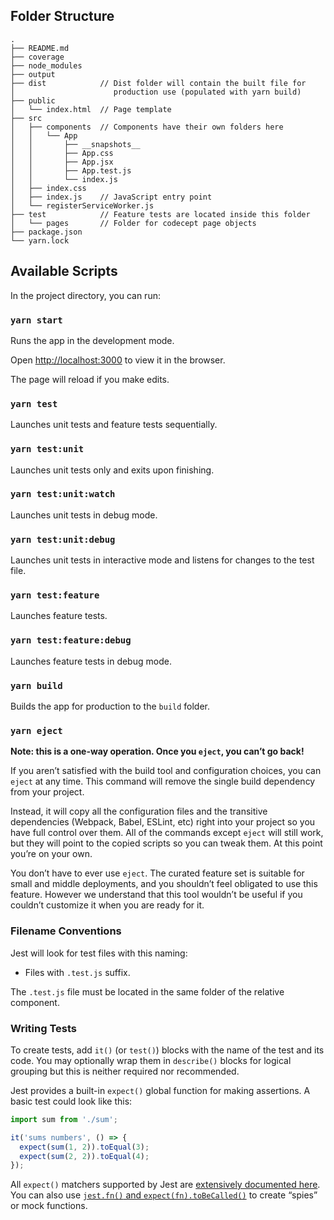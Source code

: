 ## Folder Structure

```
.
├── README.md
├── coverage
├── node_modules
├── output
├── dist            // Dist folder will contain the built file for
│                      production use (populated with yarn build)
├── public
│   └── index.html  // Page template
├── src
│   ├── components  // Components have their own folders here
│   │   └── App
│   │       ├── __snapshots__
│   │       ├── App.css
│   │       ├── App.jsx
│   │       ├── App.test.js
│   │       └── index.js
│   ├── index.css
│   ├── index.js    // JavaScript entry point
│   └── registerServiceWorker.js
├── test            // Feature tests are located inside this folder
│   └── pages       // Folder for codecept page objects
├── package.json
└── yarn.lock
```
## Available Scripts

In the project directory, you can run:

### `yarn start`

Runs the app in the development mode.

Open [http://localhost:3000](http://localhost:3000) to view it in the browser.

The page will reload if you make edits.

### `yarn test`

Launches unit tests and feature tests sequentially.
### `yarn test:unit`

Launches unit tests only and exits upon finishing.
### `yarn test:unit:watch`

Launches unit tests in debug mode.
### `yarn test:unit:debug`

Launches unit tests in interactive mode and listens for changes to the test file.
### `yarn test:feature`

Launches feature tests.
### `yarn test:feature:debug`

Launches feature tests in debug mode.

### `yarn build`

Builds the app for production to the `build` folder.

### `yarn eject`

**Note: this is a one-way operation. Once you `eject`, you can’t go back!**

If you aren’t satisfied with the build tool and configuration choices, you can `eject` at any time. This command will remove the single build dependency from your project.

Instead, it will copy all the configuration files and the transitive dependencies (Webpack, Babel, ESLint, etc) right into your project so you have full control over them. All of the commands except `eject` will still work, but they will point to the copied scripts so you can tweak them. At this point you’re on your own.

You don’t have to ever use `eject`. The curated feature set is suitable for small and middle deployments, and you shouldn’t feel obligated to use this feature. However we understand that this tool wouldn’t be useful if you couldn’t customize it when you are ready for it.

### Filename Conventions

Jest will look for test files with this naming:

* Files with `.test.js` suffix.

The `.test.js` file must be located in the same folder of the relative component.

### Writing Tests

To create tests, add `it()` (or `test()`) blocks with the name of the test and its code. You may optionally wrap them in `describe()` blocks for logical grouping but this is neither required nor recommended.

Jest provides a built-in `expect()` global function for making assertions. A basic test could look like this:

```js
import sum from './sum';

it('sums numbers', () => {
  expect(sum(1, 2)).toEqual(3);
  expect(sum(2, 2)).toEqual(4);
});
```

All `expect()` matchers supported by Jest are [extensively documented here](https://facebook.github.io/jest/docs/en/expect.html#content).
You can also use [`jest.fn()` and `expect(fn).toBeCalled()`](https://facebook.github.io/jest/docs/en/expect.html#tohavebeencalled) to create “spies” or mock functions.

